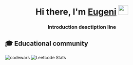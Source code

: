 <h1 align="center">Hi there, I'm <a href="https://daniilshat.ru/" target="_blank">Eugeni</a> 
<img src="https://github.com/blackcater/blackcater/raw/main/images/Hi.gif" height="32"/></h1>
<h3 align="center">Introduction desctiption line</h3>


## 🎓 Educational community

![codewars](https://github.r2v.ch/codewars?user=egrivtsov&theme=light&hide_clan=true&name=true)
![Leetcode Stats](https://leetcard.jacoblin.cool/egrivtsov?border=0&card_width=170)



 
